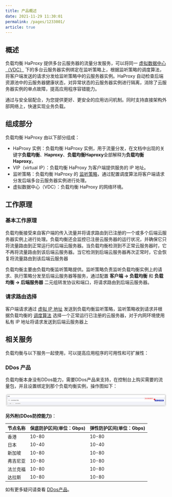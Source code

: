```yaml
---
title: 产品概述
date: 2021-11-29 11:30:01
permalink: /pages/1233001/
article: true
---
```


## 概述

负载均衡 HaProxy 提供多台云服务器的流量分发服务，可以将同一 [虚拟数据中心（VDC）](../08.词汇表.md#VDC) 下的多台云服务器实例绑定在监听策略上，根据监听策略的调度算法，将客户端发送的请求分发给监听策略中的云服务器实例。HaProxy 自动检查后端资源池中的云服务器健康状态，对异常状态的云服务器实例进行隔离，消除了云服务器实例的单点故障，提高应用程序容错能力。

通过与安全层配合，为您提供更好、更安全的应用访问机制。同时支持直接架构外部网络上，快速实现业务负载。



## 组成部分

负载均衡 HaProxy 由以下部分组成：

- HaProxy 实例：负载均衡 HaProxy 实例，用于流量分发，在文档中出现的关键字**负载均衡**、**Haproxy**、**负载均衡Haproxy**全部解释为**负载均衡Haproxy**。
- VIP（virtual IP）：负载均衡 HaProxy 为客户端提供服务的 IP 地址。
- 监听策略：负载均衡 HaProxy 的 [监听策略](../04.操作指南/01.负载均衡监听策略/00.创建负载均衡监听策略.md)，通过配置调度算法将客户端请求分发后端多台云服务器实例进行处理。
- 虚拟数据中心（VDC）：负载均衡 HaProxy 的网络环境。



## 工作原理

### 基本工作原理

负载均衡接受来自客户端的传入流量并将请求路由到已注册的一个或多个后端云服务器实例上进行处理。负载均衡还会监控已注册云服务器的运行状况，并确保它只将流量路由到正常运行的后端云服务器。当负载均衡检测到不正常云服务器时，它不再将流量路由到该后端云服务器。当它检测到后端云服务器再次正常时，它会恢复将流量路由到该后端云服务器

负载均衡主要由负载均衡监听策略提供。监听策略负责监听负载均衡实例上的请求、执行策略分发至后端云服务器等服务，通过配置 **客户端 -> 负载均衡** 和 **负载均衡 -> 后端服务器** 二元组转发协议和端口，将请求路由到后端云服务器。

### 请求路由选择

客户端请求通过 [虚拟 IP 地址](../08.词汇表.md#虚拟IP地址) 发送到负载均衡监听策略，监听策略收到请求并根据负载均衡的 [调度算法](../04.操作指南/01.负载均衡监听策略/00.创建负载均衡监听策略.md#策略基本配置) 选择一个正常运行已注册的云服务器，对于内网环境使用私有 IP 地址将请求发送到后端云服务器上



## 相关服务

负载均衡与以下服务一起使用，可以提高应用程序的可用性和可扩展性：

### DDos 产品

负载均衡本身没有DDos能力，需要DDos产品来支持，在控制台上购买需要的流量包，并且设置绑定到那个负载均衡实例，操作图如下：

![DDos](../pic/DDos.png)

**另外附(DDos防控能力)**：

| 节点名称 | 保底防护区间(单位：Gbps) | 弹性防护区间(单位：Gbps) |
| -------- | ------------------------ | ------------------------ |
| 香港     | 10-80                    | 10-80                    |
| 日本     | 10-40                    | 10-40                    |
| 新加坡   | 10-80                    | 10-80                    |
| 弗吉尼亚 | 10-80                    | 10-80                    |
| 法兰克福 | 10-80                    | 10-80                    |
| 达拉斯   | 10-80                    | 10-80                    |

如有更多疑问请查看 [DDos产品](https://www.capitalonline.net/zh-cn/service/anquan/ddos/)。


